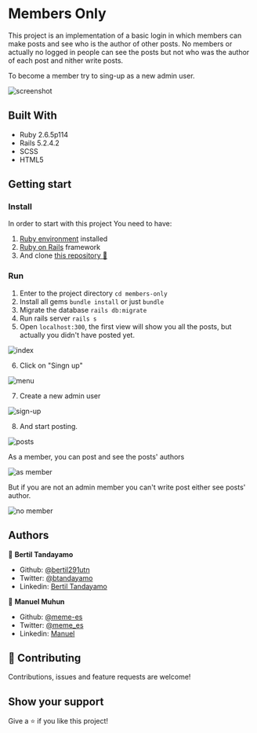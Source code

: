 # Members Only

This project is an implementation of a basic login in which members can make posts and see who is the author of other posts. No members or actually no logged in people can see the posts but not who was the author of each post and nither write posts.

To become a member try to sing-up as a new admin user.

![screenshot](/public/screenshot.png)

## Built With

- Ruby 2.6.5p114
- Rails 5.2.4.2
- SCSS
- HTML5

## Getting start

### Install

In order to start with this project You need to have:

1. [Ruby environment](https://www.ruby-lang.org/en/documentation/installation/) installed
2. [Ruby on Rails](https://www.theodinproject.com/courses/ruby-on-rails/lessons/your-first-rails-application-ruby-on-rails) framework
3. And clone [this repository :blue_book:](https://github.com/bertil291utn/members-only.git)

### Run

1. Enter to the project directory `cd members-only` 
2. Install all gems `bundle install` or just `bundle`
3. Migrate the database `rails db:migrate`
4. Run rails server `rails s`
5. Open `localhost:300`, the first view will show you all the posts, but actually you didn't have posted yet.

![index](/public/index_posts.png)

6. Click on "Singn up"

![menu](/public/menu.png)

7. Create a new admin user

![sign-up](/public/sign-up.png)

8. And start posting.

![posts](/public/post.png)

As a member, you can post and see the posts' authors

![as member](/public/as-member.png)

But if you are not an admin member you can't write post either see posts' author.

![no member](/public/no-member.png)

## Authors

👤 **Bertil Tandayamo**

- Github: [@bertil291utn](https://github.com/bertil291utn)
- Twitter: [@btandayamo](https://twitter.com/batandayamo)
- Linkedin: [Bertil Tandayamo](http://bit.ly/bertil_linkedin)

👤 **Manuel Muhun**

- Github: [@meme-es](https://github.com/meme-es)
- Twitter: [@meme_es](https://twitter.com/meme_es)
- Linkedin: [Manuel](https://www.linkedin.com/in/manuel-elias/)


## 🤝 Contributing

Contributions, issues and feature requests are welcome!

## Show your support

Give a ⭐️ if you like this project!